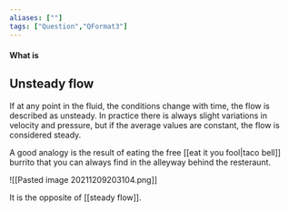 ```yaml
---
aliases: [""]
tags: ["Question","QFormat3"]
---
```


#### What is
## Unsteady flow
If at any point in the fluid, the conditions change with time, the flow is described as unsteady. In practice there is always slight variations in velocity and pressure, but if the average values are constant, the flow is considered steady.

A good analogy is the result of eating the free [[eat it you fool|taco bell]] burrito that you can always find in the alleyway behind the resteraunt.

![[Pasted image 20211209203104.png]]

It is the opposite of [[steady flow]].